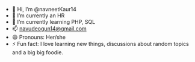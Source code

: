 - 👋 Hi, I’m @navneetKaur14
- 👀 I’m currently an HR
- 🌱 I’m currently learning PHP, SQL
- 📫 navudeogun14@gmail.com
- 😄 Pronouns: Her/she
- ⚡ Fun fact: I love learning new things, discussions about random topics and a big big foodie.

<!---
navneetKaur14/navneetKaur14 is a ✨ special ✨ repository because its `README.md` (this file) appears on your GitHub profile.
You can click the Preview link to take a look at your changes.
--->
